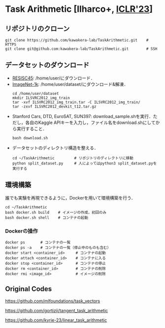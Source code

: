 # Task Arithmetic [Ilharco+, [ICLR'23](https://openreview.net/forum?id=6t0Kwf8-jrj)]

## リポジトリのクローン
```code
git clone https://github.com/kawakera-lab/TaskArithmetic.git    # HTTPS
git clone git@github.com:kawakera-lab/TaskArithmetic.git        # SSH
```

## データセットのダウンロード
- [RESISC45](https://onedrive.live.com/?authkey=%21AHHNaHIlzp%5FIXjs&id=5C5E061130630A68%21107&cid=5C5E061130630A68&parId=root&parQt=sharedby&o=OneUp): /home/user/にダウンロード．
- [ImageNet-1k](https://image-net.org/index.php): /home/user/dataset/にダウンロード&解凍．
    ```code
    cd /home/user/dataset
    mkdir ILSVRC2012_img_train
    tar -xvf ILSVRC2012_img_train.tar -C ILSVRC2012_img_train/
    tar -zxvf ILSVRC2012_devkit_t12.tar.gz
    ```
- Stanford Cars, DTD, EuroSAT, SUN397: download_sample.shを実行．ただし，各自のKaggle APIキーを入力し，ファイル名をdownload.shにしてから実行すること．
    ```code
    bash download.sh
    ```
- データセットのディレクトリ構造を整える．
    ```code
    cd ~/TaskArithmetic         # リポジトリのディレクトリに移動
    python split_dataset.py     # 人によってはpython3 split_dataset.pyを実行する
    ```

## 環境構築
誰でも実験を再現できるように，Dockerを用いて環境構築を行う．
```code
cd ~/TaskArithmetic
bash docker.sh build    # イメージの作成，初回のみ
bash docker.sh shell    # コンテナの起動
```
### Dockerの操作
```code
docker ps       # コンテナの一覧
docker ps -a    # コンテナの一覧（停止中のものも含む）
docker start <container_id>     # コンテナの起動
docker attach <container_id>    # コンテナに入る
docker stop <container_id>      # コンテナの停止
docker rm <container_id>        # コンテナの削除
docker rmi <image_id>           # イメージの削除
```

## Original Codes
https://github.com/mlfoundations/task_vectors

https://github.com/gortizji/tangent_task_arithmetic

https://github.com/kyrie-23/linear_task_arithmetic

